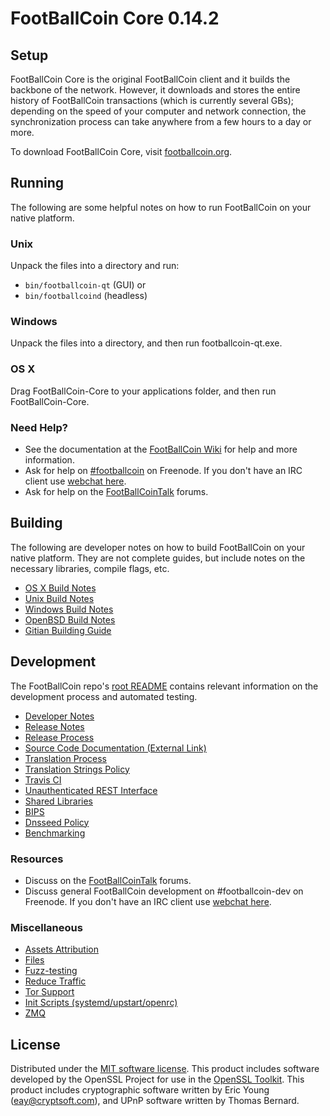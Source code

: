 FootBallCoin Core 0.14.2
=====================

Setup
---------------------
FootBallCoin Core is the original FootBallCoin client and it builds the backbone of the network. However, it downloads and stores the entire history of FootBallCoin transactions (which is currently several GBs); depending on the speed of your computer and network connection, the synchronization process can take anywhere from a few hours to a day or more.

To download FootBallCoin Core, visit [footballcoin.org](https://footballcoin.org).

Running
---------------------
The following are some helpful notes on how to run FootBallCoin on your native platform.

### Unix

Unpack the files into a directory and run:

- `bin/footballcoin-qt` (GUI) or
- `bin/footballcoind` (headless)

### Windows

Unpack the files into a directory, and then run footballcoin-qt.exe.

### OS X

Drag FootBallCoin-Core to your applications folder, and then run FootBallCoin-Core.

### Need Help?

* See the documentation at the [FootBallCoin Wiki](https://footballcoin.info/)
for help and more information.
* Ask for help on [#footballcoin](http://webchat.freenode.net?channels=footballcoin) on Freenode. If you don't have an IRC client use [webchat here](http://webchat.freenode.net?channels=footballcoin).
* Ask for help on the [FootBallCoinTalk](https://footballcointalk.io/) forums.

Building
---------------------
The following are developer notes on how to build FootBallCoin on your native platform. They are not complete guides, but include notes on the necessary libraries, compile flags, etc.

- [OS X Build Notes](build-osx.md)
- [Unix Build Notes](build-unix.md)
- [Windows Build Notes](build-windows.md)
- [OpenBSD Build Notes](build-openbsd.md)
- [Gitian Building Guide](gitian-building.md)

Development
---------------------
The FootBallCoin repo's [root README](/README.md) contains relevant information on the development process and automated testing.

- [Developer Notes](developer-notes.md)
- [Release Notes](release-notes.md)
- [Release Process](release-process.md)
- [Source Code Documentation (External Link)](https://dev.visucore.com/footballcoin/doxygen/)
- [Translation Process](translation_process.md)
- [Translation Strings Policy](translation_strings_policy.md)
- [Travis CI](travis-ci.md)
- [Unauthenticated REST Interface](REST-interface.md)
- [Shared Libraries](shared-libraries.md)
- [BIPS](bips.md)
- [Dnsseed Policy](dnsseed-policy.md)
- [Benchmarking](benchmarking.md)

### Resources
* Discuss on the [FootBallCoinTalk](https://footballcointalk.io/) forums.
* Discuss general FootBallCoin development on #footballcoin-dev on Freenode. If you don't have an IRC client use [webchat here](http://webchat.freenode.net/?channels=footballcoin-dev).

### Miscellaneous
- [Assets Attribution](assets-attribution.md)
- [Files](files.md)
- [Fuzz-testing](fuzzing.md)
- [Reduce Traffic](reduce-traffic.md)
- [Tor Support](tor.md)
- [Init Scripts (systemd/upstart/openrc)](init.md)
- [ZMQ](zmq.md)

License
---------------------
Distributed under the [MIT software license](/COPYING).
This product includes software developed by the OpenSSL Project for use in the [OpenSSL Toolkit](https://www.openssl.org/). This product includes
cryptographic software written by Eric Young ([eay@cryptsoft.com](mailto:eay@cryptsoft.com)), and UPnP software written by Thomas Bernard.
